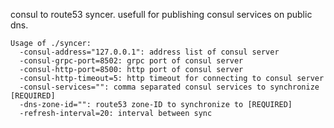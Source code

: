 consul to route53 syncer. usefull for publishing consul services on public dns.

```
Usage of ./syncer:
  -consul-address="127.0.0.1": address list of consul server
  -consul-grpc-port=8502: grpc port of consul server
  -consul-http-port=8500: http port of consul server
  -consul-http-timeout=5: http timeout for connecting to consul server
  -consul-services="": comma separated consul services to synchronize [REQUIRED]
  -dns-zone-id="": route53 zone-ID to synchronize to [REQUIRED]
  -refresh-interval=20: interval between sync
```

